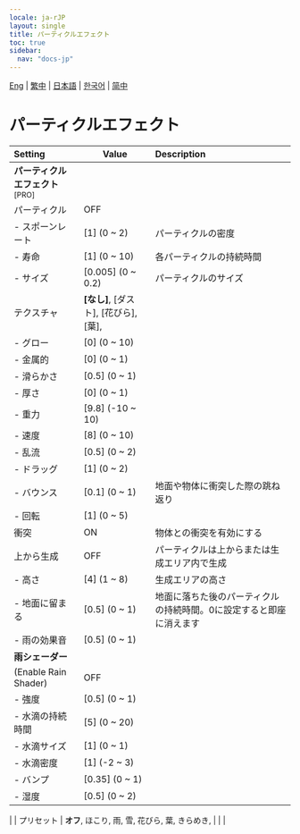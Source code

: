 ```yaml
---
locale: ja-rJP
layout: single
title: パーティクルエフェクト
toc: true
sidebar:
  nav: "docs-jp"
---
```

[Eng](/dancexr/menu/2025.4/scene/particles) | [繁中](/tw/dancexr/menu/2025.4/scene/particles) | [日本語](/jp/dancexr/menu/2025.4/scene/particles) | [한국어](/kr/dancexr/menu/2025.4/scene/particles) | [简中](/zh/dancexr/menu/2025.4/scene/particles)

# パーティクルエフェクト



| Setting | Value | Description |
| :--- | --- | :--- |
|**パーティクルエフェクト**<sup>[PRO]</sup> | | 
| パーティクル | OFF | 
|- スポーンレート | [1] (0 ~ 2) | パーティクルの密度
|- 寿命 | [1] (0 ~ 10) | 各パーティクルの持続時間
|- サイズ | [0.005] (0 ~ 0.2) | パーティクルのサイズ
| テクスチャ | **[なし]**, [ダスト], [花びら], [葉],  |  |
|- グロー | [0] (0 ~ 10) | 
|- 金属的 | [0] (0 ~ 1) | 
|- 滑らかさ | [0.5] (0 ~ 1) | 
|- 厚さ | [0] (0 ~ 1) | 
|- 重力 | [9.8] (-10 ~ 10) | 
|- 速度 | [8] (0 ~ 10) | 
|- 乱流 | [0.5] (0 ~ 2) | 
|- ドラッグ | [1] (0 ~ 2) | 
|- バウンス | [0.1] (0 ~ 1) | 地面や物体に衝突した際の跳ね返り
|- 回転 | [1] (0 ~ 5) | 
| 衝突 | ON | 物体との衝突を有効にする
| 上から生成 | OFF | パーティクルは上からまたは生成エリア内で生成
|- 高さ | [4] (1 ~ 8) | 生成エリアの高さ
|- 地面に留まる | [0.5] (0 ~ 1) | 地面に落ちた後のパーティクルの持続時間。0に設定すると即座に消えます
|- 雨の効果音 | [0.5] (0 ~ 1) | 
|**雨シェーダー** | | 
| (Enable Rain Shader) | OFF | 
|- 強度 | [0.5] (0 ~ 1) | 
|- 水滴の持続時間 | [5] (0 ~ 20) | 
|- 水滴サイズ | [1] (0 ~ 1) | 
|- 水滴密度 | [1] (-2 ~ 3) | 
|- バンプ | [0.35] (0 ~ 1) | 
|- 湿度 | [0.5] (0 ~ 2) | 
|
| プリセット | **オフ**, ほこり, 雨, 雪, 花びら, 葉, きらめき,  |  |
|
